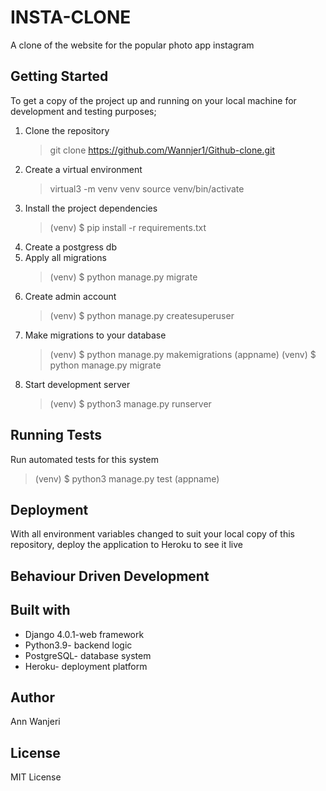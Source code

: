 # INSTA-CLONE

A clone of the website for the popular photo app instagram

## Getting Started

To get a copy of the project up and running on your local machine for development and testing purposes;

1. Clone the repository
   > git clone https://github.com/Wannjer1/Github-clone.git
2. Create a virtual environment
   > virtual3 -m venv venv
   > source venv/bin/activate
3. Install the project dependencies
   > (venv) $ pip install -r requirements.txt
4. Create a postgress db
5. Apply all migrations
   > (venv) $ python manage.py migrate
6. Create admin account
   > (venv) $ python manage.py createsuperuser
7. Make migrations to your database
   > (venv) $ python manage.py makemigrations (appname)
   > (venv) $ python manage.py migrate
8. Start development server
   > (venv) $ python3 manage.py runserver

## Running Tests

Run automated tests for this system

> (venv) $ python3 manage.py test (appname)

## Deployment

With all environment variables changed to suit your local copy of this repository, deploy the application to Heroku to see it live

## Behaviour Driven Development

## Built with

- Django 4.0.1-web framework
- Python3.9- backend logic
- PostgreSQL- database system
- Heroku- deployment platform

## Author

Ann Wanjeri

## License

MIT License

